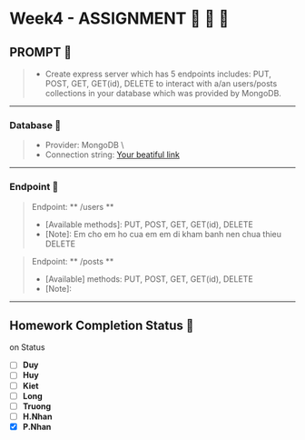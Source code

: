 # Week4 - ASSIGNMENT :100: :100: :100:

## PROMPT :speech_balloon:
 > - Create express server which has 5 endpoints includes: PUT, POST, GET, GET(id), DELETE to interact with a/an users/posts collections in your database which was provided by MongoDB.
---
### Database :page_facing_up:
 > - Provider: MongoDB \
 > - Connection string: [Your beatiful link](your-connection-stringhere)
---
### Endpoint :electric_plug:
 > Endpoint: ** /users  **
 > - [Available methods]: PUT, POST, GET, GET(id), DELETE
 > - [Note]: Em cho em ho cua em em di kham banh nen chua thieu DELETE

 > Endpoint: ** /posts **
 > - [Available] methods: PUT, POST, GET, GET(id), DELETE
 > - [Note]:
---
## Homework Completion Status :bicyclist:
on Status

- [ ] **Duy**
- [ ] **Huy**
- [ ] **Kiet**
- [ ] **Long**
- [ ] **Truong**
- [ ] **H.Nhan**
- [x] **P.Nhan**
